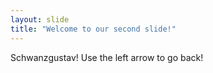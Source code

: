 ```yaml
---
layout: slide
title: "Welcome to our second slide!"
---
```

Schwanzgustav!
Use the left arrow to go back!
